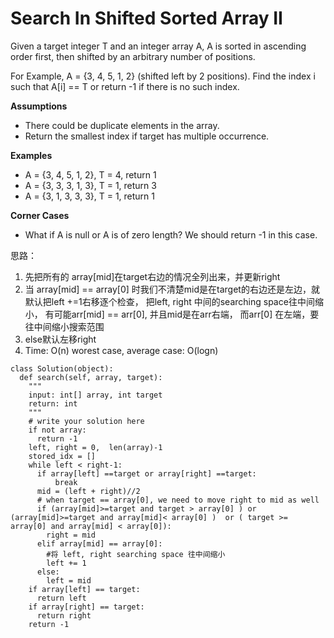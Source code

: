 # Search In Shifted Sorted Array II



Given a target integer T and an integer array A, A is sorted in ascending order first, then shifted by an arbitrary number of positions.

For Example, A = {3, 4, 5, 1, 2} \(shifted left by 2 positions\). Find the index i such that A\[i\] == T or return -1 if there is no such index.

**Assumptions**

* There could be duplicate elements in the array.
* Return the smallest index if target has multiple occurrence. 

**Examples**

* A = {3, 4, 5, 1, 2}, T = 4, return 1
* A = {3, 3, 3, 1, 3}, T = 1, return 3
* A = {3, 1, 3, 3, 3}, T = 1, return 1

​**Corner Cases**

* What if A is null or A is of zero length? We should return -1 in this case.



思路：

1. 先把所有的 array\[mid\]在target右边的情况全列出来，并更新right
2. 当 array\[mid\] == array\[0\] 时我们不清楚mid是在target的右边还是左边，就默认把left +=1右移逐个检查， 把left, right 中间的searching space往中间缩小， 有可能arr\[mid\] == arr\[0\], 并且mid是在arr右端， 而arr\[0\] 在左端，要往中间缩小搜索范围
3. else默认左移right
4. Time: O\(n\) worest case,  average case: O\(logn\)

```text
class Solution(object):
  def search(self, array, target):
    """
    input: int[] array, int target
    return: int
    """
    # write your solution here
    if not array:
      return -1
    left, right = 0,  len(array)-1
    stored_idx = []
    while left < right-1:
      if array[left] ==target or array[right] ==target:
          break
      mid = (left + right)//2
      # when target == array[0], we need to move right to mid as well
      if (array[mid]>=target and target > array[0] ) or (array[mid]>=target and array[mid]< array[0] )  or ( target >= array[0] and array[mid] < array[0]):
        right = mid
      elif array[mid] == array[0]:
        #将 left, right searching space 往中间缩小
        left += 1
      else:
        left = mid
    if array[left] == target:
      return left
    if array[right] == target:
      return right
    return -1

```



